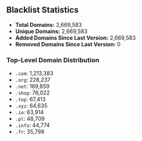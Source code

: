 ## Blacklist Statistics

- **Total Domains:** 2,669,583
- **Unique Domains:** 2,669,583
- **Added Domains Since Last Version:** 2,669,583
- **Removed Domains Since Last Version:** 0

### Top-Level Domain Distribution

-  `.com`: 1,213,383
-  `.org`: 228,237
-  `.net`: 169,859
-  `.shop`: 76,022
-  `.top`: 67,413
-  `.xyz`: 64,635
-  `.io`: 63,914
-  `.pl`: 48,709
-  `.info`: 44,774
-  `.fr`: 35,798
